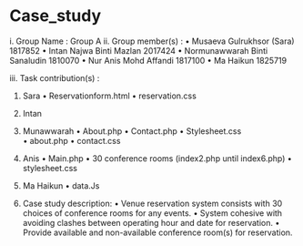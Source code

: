 # Case_study
i.	Group Name : Group A
ii.	Group member(s) : 
•	Musaeva Gulrukhsor (Sara) 1817852 
•	Intan Najwa Binti Mazlan 2017424
•	Normunawwarah Binti Sanaludin 1810070
•	Nur Anis Mohd Affandi 1817100
•	Ma Haikun 1825719

iii.	Task contribution(s) : 
1.	Sara 
•	Reservationform.html
•	reservation.css

2.	Intan 

3.	Munawwarah 
•	About.php
•	Contact.php
•	Stylesheet.css	
•	about.php
•	contact.css	

4.	Anis
•	Main.php
•	30 conference rooms (index2.php until index6.php)
•	stylesheet.css
	
5.	Ma Haikun
•	data.Js

4. Case study description: 
•	Venue reservation system consists with 30 choices of conference rooms for any events.
•	System cohesive with avoiding clashes between operating hour and date for reservation.
•	Provide available and non-available conference room(s) for reservation.



